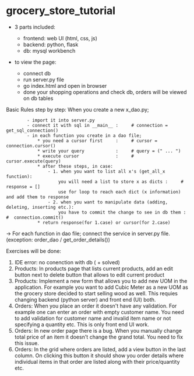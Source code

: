 # grocery_store_tutorial

* 3 parts included: 
  - frontend: web UI (html, css, js)
  - backend: python, flask
  - db: mysql workbench 

* to view the page: 
    - connect db 
    - run server.py file 
    - go index.html and open in browser
    - done your shopping operations and check db, orders will be viewed on db tables
    
Basic Rules step by step:
        When you create a new x_dao.py;
        
            - import it into server.py            
            - connect it with sql in __main__ :     # connection = get_sql_connection()
            - in each function you create in a dao file;
                * you need a cursor first     :     # cursor = connection.cursor()
                * write your query            :     # query = (" ... ")
                * execute cursor              :     # cursor.execute(query)
                * after these steps, in case:
                    - 1. when you want to list all x's (get_all_x function):
                        you will need a list to store x as dicts :     # response = []
                        use for loop to reach each dict (x information) and add them to response
                    - 2. when you want to manipulate data (adding, deleting, inserting etc.):
                        you have to commit the change to see in db them :   #  connection.commit()
                * return response(for 1.case) or cursor(for 2.case)

-> For each function in dao file; connect the service in server.py file. (exception: order_dao / get_order_details())

Exercises will be done: 
1. IDE error: no conenction with db ( + solved)
2. Products: In products page that lists current products, add an edit button next to delete button that allows to edit current product
3. Products: Implement a new form that allows you to add new UOM in the application. For example you want to add Cubic Meter as a new UOM as the grocery store decided to start selling wood as well. This requies changing backend (python server) and front end (UI) both.
4. Orders: When you place an order it doesn't have any validation. For example one can enter an order with empty customer name. You need to add validation for customer name and invalid item name or not specifying a quantity etc. This is only front end UI work.
5. Orders: In new order page there is a bug. When you manually change total price of an item it doesn't change the grand total. You need to fix this issue.
6. Orders: In the grid where orders are listed, add a view button in the last column. On clicking this button it should show you order details where individual items in that order are listed along with their price/quantity etc.
